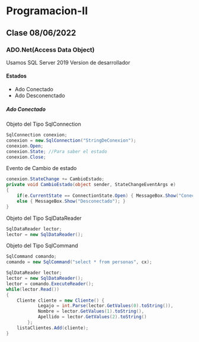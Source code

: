 # Programacion-II
## Clase 08/06/2022
### ADO.Net(Access Data Object)
Usamos SQL Server 2019 Version de desarrollador
#### Estados
+ Ado Conectado
+ Ado Desconenctado
##### Ado Conectado
Objeto del Tipo SqlConnection
```csharp
SqlConnection conexion;
conexion = new.SqlConnection("StringDeConexion");
conexion.Open;
conexion.State; //Para saber el estado
conexion.Close;
```
Evento de Cambio de estado
```csharp
conexion.StateChange += CambioEstado;
private void CambioEstado(object sender, StateChangeEventArgs e)
{
    if(e.CurrentState == ConnectionState.Open) { MessageBox.Show("Conectado"); }
    else { MessageBox.Show("Desconectado"); } 
}
```
Objeto del Tipo SqlDataReader
```csharp
SqlDataReader lector;
lector = new SqlDataReader();
```
Objeto del Tipo SqlCommand
```csharp
SqlCommand comando;
comando = new SqlCommand("select * from personas", cx);
```
```csharp
SqlDataReader lector;
lector = new SqlDataReader();
lector = comando.ExecuteReader();
while(lector.Read())
{
    Cliente cliente = new Cliente() {
            Legajo = int.Parse(lector.GetValues(0).toString()), 
            Nombre = lector.GetValues(1).toString(),
            Apellido = lector.GetValues(2).toString()
        };
    listaClientes.Add(cliente);
}
```
